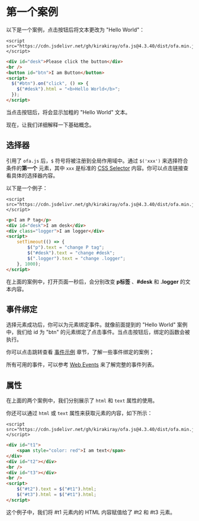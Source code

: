 # 第一个案例

以下是一个案例，点击按钮后将文本更改为 "Hello World"：

<html-viewer>

```
<script src="https://cdn.jsdelivr.net/gh/kirakiray/ofa.js@4.3.40/dist/ofa.min.js"></script>
```

```html
<div id="desk">Please click the button</div>
<br />
<button id="btn">I am Button</button>
<script>
  $("#btn").on("click", () => {
    $("#desk").html = "<b>Hello World</b>";
  });
</script>
```

</html-viewer>

当点击按钮后，将会显示加粗的 "Hello World" 文本。

现在，让我们详细解释一下基础概念。

## 选择器

引用了 `ofa.js` 后，`$` 符号将被注册到全局作用域中。通过 `$('xxx')` 来选择符合条件的**第一个** 元素，其中 `xxx` 是标准的 [CSS Selector](https://developer.mozilla.org/en-US/docs/Web/CSS/CSS_selectors)  内容。你可以点击链接查看具体的选择器内容。

以下是一个例子：

<html-viewer>

```
<script src="https://cdn.jsdelivr.net/gh/kirakiray/ofa.js@4.3.40/dist/ofa.min.js"></script>
```

```html
<p>I am P tag</p>
<div id="desk">I am desk</div>
<div class="logger">I am logger</div>
<script>
    setTimeout(() => {
        $("p").text = "change P tag";
        $("#desk").text = "change #desk";
        $(".logger").text = "change .logger";
    }, 1000);
</script>
```

</html-viewer>

在上面的案例中，打开页面一秒后，会分别改变 **p标签** 、**#desk** 和 **.logger**  的文本内容。

## 事件绑定

选择元素成功后，你可以为元素绑定事件。就像前面提到的 "Hello World" 案例中，我们给 id 为 "btn" 的元素绑定了点击事件。当点击按钮后，绑定的函数会被执行。

你可以点击跳转查看 [事件示例](./example-event.md)  章节，了解一些事件绑定的案例；

所有可用的事件，可以参考 [Web Events](https://developer.mozilla.org/en-US/docs/Web/Events) 来了解完整的事件列表。

## 属性

在上面的两个案例中，我们分别展示了 `html` 和 `text` 属性的使用。

你还可以通过 `html` 或 `text` 属性来获取元素的内容，如下所示：

<html-viewer>

```
<script src="https://cdn.jsdelivr.net/gh/kirakiray/ofa.js@4.3.40/dist/ofa.min.js"></script>
```

```html
<div id="t1">
    <span style="color: red">I am text</span>
</div>
<div id="t2"></div>
<br />
<div id="t3"></div>
<br />
<script>
    $("#t2").text = $("#t1").html;
    $("#t3").html = $("#t1").html;
</script>
```

</html-viewer>

这个例子中，我们将 #t1 元素内的 HTML 内容赋值给了 #t2 和 #t3 元素。
